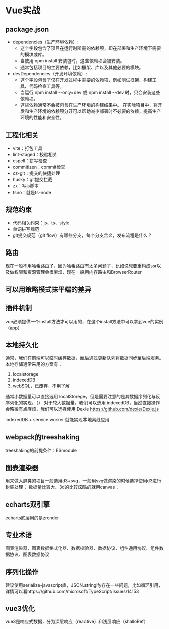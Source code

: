 # Vue实战

## package.json
 - dependencies（生产环境依赖）:
    - 这个字段包含了项目在运行时所需的依赖项，即在部署和生产环境下需要的模块或库。
    - 当使用 npm install 安装包时，这些依赖项会被安装。
    - 通常包括项目的主要依赖，比如框架、库以及其他必要的模块。
 - devDependencies（开发环境依赖）:
    - 这个字段包含了仅在开发过程中需要的依赖项，例如测试框架、构建工具、代码检查工具等。
    - 当运行 npm install --only=dev 或 npm install --dev 时，只会安装这些依赖项。
    - 这些依赖通常不会被包含在生产环境的构建结果中。
在实际项目中，将开发和生产环境的依赖项分开可以帮助减少部署时不必要的依赖，提高生产环境的性能和安全性。

## 工程化相关
 - vite：打包工具
 - lint-staged：校验相关
 - cspell：拼写检查
 - commitizen：commit检查
 - cz-git：提交的快捷处理
 - husky：git提交拦截
 - zx：写js脚本
 - tsno：就是ts-node

## 规范约束
 - 代码相关约束：js、ts、style
 - 单词拼写规范
 - git提交规范（git flow）有哪些分支，每个分支含义，发布流程是什么？

## 路由
现在一般不用哈希路由了，因为哈希路由有太多问题了，比如说想要重构成ssr以及做权限和资源管理会很麻烦，现在一般用内存路由和BrowserRouter

## 可以用策略模式抹平端的差异

## 插件机制
vue必须提供一个install方法才可以用的，在这个install方法中可以拿到vue的实例（app）

## 本地持久化
通常，我们在前端可以临时缓存数据，而后通过更新队列将数据同步至后端服务。本地存储通常采用的方案有：
1. localstorage
2. indexedDB
3. webSQL，已废弃，不用了解

通常小数据量可以直接选用 localStorege，但是需要注意的是其数据序列化与反序列化的实现。（）
对于较大数据量，我们可以选用 indexedDB，当然直接操作会略微有点麻烦，我们可以选择使用 Dexie https://github.com/dexie/Dexie.js

indexedDB + service worker 就能实现本地离线应用

## webpack的treeshaking
treeshaking的前提条件：ESmodule

## 图表渲染器
用来做大屏类的项目一般选用d3+svg，一般用svg做渲染的时候选择使用d3进行封装处理；
数据量比较大、3d的比较炫酷的就用canvas；

## echarts双引擎
echarts底层用的是zrender

## 专业术语
图表渲染器、图表数据格式化器、数据校验器、数据协议、组件通用协议、组件数据协议、图表数据协议

## 序列化操作
建议使用serialize-javascript库，JSON.stringify存在一些问题，比如循环引用，详情可以看https://github.com/microsoft/TypeScript/issues/14153

## vue3优化
vue3是响应式数据，分为深层响应（reactive）和浅层响应（shalloRef）